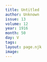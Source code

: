 ```yaml
---
title: Untitled
author: Unknown
issue: 13
volume: 12
year: 1916
month: 50
day: V
tags:
layout: page.njk
image:
---
```






